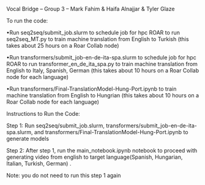 Vocal Bridge – Group 3 – Mark Fahim & Haifa Alnajjar & Tyler Glaze

To run the code:

  •Run seq2seq/submit_job.slurm to schedule job for hpc ROAR to run seq2seq_MT.py to train machine translation from English to Turkish (this takes about 25 hours on a Roar Collab node)

  •Run transformers/submit_job-en-de-ita-spa.slurm to schedule job for hpc ROAR to run transformer_en_de_ita_spa.py to train machine translation from English to Italy, Spanish, German (this takes about 10 hours on a Roar Collab node for each language)

  •Run transformers/Final-TranslationModel-Hung-Port.ipynb to train machine translation from English to Hungrian (this takes about 10 hours on a Roar Collab node for each language)
 

Instructions to Run the Code:

Step 1:
    Run seq2seq/submit_job.slurm, transformers/submit_job-en-de-ita-spa.slurm, and transformers/Final-TranslationModel-Hung-Port.ipynb to generate models

Step 2:
    After step 1, run the main_notebook.ipynb notebook to proceed with generating video from english to target language(Spanish, Hungarian, Italian, Turkish, German) .

Note: you do not need to run this step 1 again
